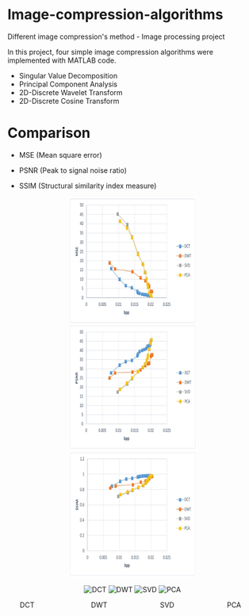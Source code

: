 # Image-compression-algorithms
Different image compression's method - Image processing project

In this project, four simple image compression algorithms were implemented with MATLAB code.

* Singular Value Decomposition
* Principal Component Analysis
* 2D-Discrete Wavelet Transform
* 2D-Discrete Cosine Transform

# Comparison

 * MSE (Mean square error) 
   
 * PSNR (Peak to signal noise ratio)
   
 * SSIM (Structural similarity index measure)

  <p align="center">
   <img align="center" src="finalresults/MSE.jpg" width="256" height="256" /> <img align="center" src="finalresults/PSNR.jpg" width="256" height="256" /> <img align="center" src="finalresults/SSIM.jpg" width="256" height="256" />
  </p>
  
  <p align="center">
   <img align="center" src="DCT/results/DCTgif.gif" width="150" height="150" alt="DCT" title="DCT" class="caption" /> <img align="center" src="DWT/results/DWTgif.gif" width="150" height="150" alt="DWT" title="DWT" class="caption"  /> <img align="center" src="SVD/svdgif.gif" width="150" height="150" alt="SVD" title="SVD" class="caption"  /> <img align="center" src="PCA/PCA.gif" width="150" height="150" alt="PCA" title="PCA" class="caption"  /> 
    <p align="center">
         DCT &nbsp; &nbsp; &nbsp; &nbsp; &nbsp; &nbsp; &nbsp; &nbsp; &nbsp; &nbsp; &nbsp; &nbsp; &nbsp; &nbsp; DWT &nbsp; &nbsp; &nbsp; &nbsp; &nbsp; &nbsp; &nbsp; &nbsp; &nbsp; &nbsp; &nbsp; &nbsp; &nbsp; SVD &nbsp; &nbsp; &nbsp; &nbsp; &nbsp; &nbsp; &nbsp; &nbsp; &nbsp; &nbsp; &nbsp; &nbsp; &nbsp; PCA &nbsp; 
    </p>
  </p>


